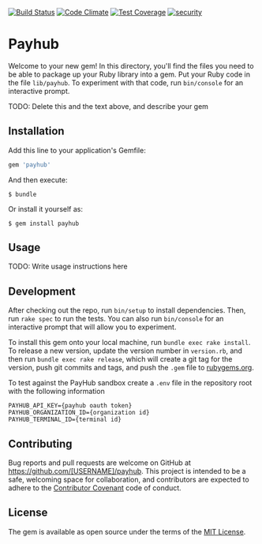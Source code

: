 [![Build Status](https://travis-ci.org/wycleffsean/haypub.svg)](https://travis-ci.org/wycleffsean/haypub)
[![Code Climate](https://codeclimate.com/github/wycleffsean/haypub/badges/gpa.svg)](https://codeclimate.com/github/wycleffsean/haypub)
[![Test Coverage](https://codeclimate.com/github/wycleffsean/haypub/badges/coverage.svg)](https://codeclimate.com/github/wycleffsean/haypub/coverage)
[![security](https://hakiri.io/github/wycleffsean/haypub/master.svg)](https://hakiri.io/github/wycleffsean/haypub/master)

# Payhub

Welcome to your new gem! In this directory, you'll find the files you need to be able to package up your Ruby library into a gem. Put your Ruby code in the file `lib/payhub`. To experiment with that code, run `bin/console` for an interactive prompt.

TODO: Delete this and the text above, and describe your gem

## Installation

Add this line to your application's Gemfile:

```ruby
gem 'payhub'
```

And then execute:

    $ bundle

Or install it yourself as:

    $ gem install payhub

## Usage

TODO: Write usage instructions here

## Development

After checking out the repo, run `bin/setup` to install dependencies. Then, run `rake spec` to run the tests. You can also run `bin/console` for an interactive prompt that will allow you to experiment.

To install this gem onto your local machine, run `bundle exec rake install`. To release a new version, update the version number in `version.rb`, and then run `bundle exec rake release`, which will create a git tag for the version, push git commits and tags, and push the `.gem` file to [rubygems.org](https://rubygems.org).

To test against the PayHub sandbox create a `.env` file in the repository root with the following information

```
PAYHUB_API_KEY={payhub oauth token}
PAYHUB_ORGANIZATION_ID={organization id}
PAYHUB_TERMINAL_ID={terminal id}
```

## Contributing

Bug reports and pull requests are welcome on GitHub at https://github.com/[USERNAME]/payhub. This project is intended to be a safe, welcoming space for collaboration, and contributors are expected to adhere to the [Contributor Covenant](contributor-covenant.org) code of conduct.


## License

The gem is available as open source under the terms of the [MIT License](http://opensource.org/licenses/MIT).

